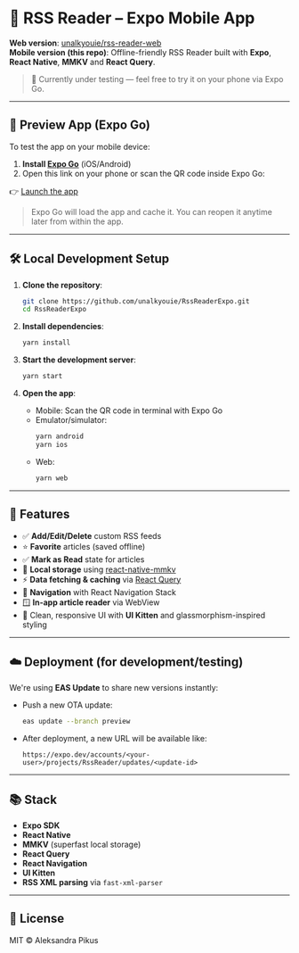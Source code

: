# 📲 RSS Reader – Expo Mobile App

**Web version**: [unalkyouie/rss-reader-web](https://github.com/unalkyouie/rss-reader-web)  
**Mobile version (this repo)**: Offline-friendly RSS Reader built with **Expo**, **React Native**, **MMKV** and **React Query**.

> 🧪 Currently under testing — feel free to try it on your phone via Expo Go.

---

## 🚀 Preview App (Expo Go)

To test the app on your mobile device:

1. **Install [Expo Go](https://expo.dev/client)** (iOS/Android)
2. Open this link on your phone or scan the QR code inside Expo Go:

👉 [Launch the app](https://expo.dev/accounts/unalkyouie/projects/RssReader/updates/35c0dcc3-932b-464f-880b-e3f786a3f98b)

> Expo Go will load the app and cache it. You can reopen it anytime later from within the app.

---

## 🛠️ Local Development Setup

1. **Clone the repository**:
   ```bash
   git clone https://github.com/unalkyouie/RssReaderExpo.git
   cd RssReaderExpo
   ```

2. **Install dependencies**:
   ```bash
   yarn install
   ```

3. **Start the development server**:
   ```bash
   yarn start
   ```

4. **Open the app**:
   - Mobile: Scan the QR code in terminal with Expo Go
   - Emulator/simulator:
     ```bash
     yarn android
     yarn ios
     ```
   - Web:
     ```bash
     yarn web
     ```

---

## 🧠 Features

- ✅ **Add/Edit/Delete** custom RSS feeds
- ⭐️ **Favorite** articles (saved offline)
- ✅ **Mark as Read** state for articles
- 🧠 **Local storage** using [react-native-mmkv](https://github.com/mrousavy/react-native-mmkv)
- ⚡ **Data fetching & caching** via [React Query](https://tanstack.com/query/v4)
- 🧭 **Navigation** with React Navigation Stack
- 🪟 **In-app article reader** via WebView
- 🌿 Clean, responsive UI with **UI Kitten** and glassmorphism-inspired styling

---

## ☁️ Deployment (for development/testing)

We're using **EAS Update** to share new versions instantly:

- Push a new OTA update:
  ```bash
  eas update --branch preview
  ```
- After deployment, a new URL will be available like:
  ```
  https://expo.dev/accounts/<your-user>/projects/RssReader/updates/<update-id>
  ```

---

## 📚 Stack

- **Expo SDK**
- **React Native**
- **MMKV** (superfast local storage)
- **React Query**
- **React Navigation**
- **UI Kitten**
- **RSS XML parsing** via `fast-xml-parser`

---

## 📜 License

MIT © Aleksandra Pikus
